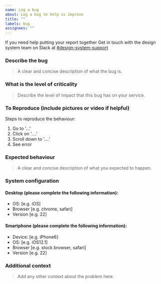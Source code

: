 ```yaml
---
name: Log a bug
about: Log a bug to help us improve
title: ""
labels: bug
assignees: ""
---
```


If you need help putting your report together
Get in touch with the design system team on Slack at [#design-system-support](https://goa-dio.slack.com/archives/C02PLLT9HQ9)

### Describe the bug

> A clear and concise description of what the bug is.

### What is the level of criticality

> Describe the level of impact that this bug has on your service.

### To Reproduce (include pictures or video if helpful)

Steps to reproduce the behaviour:

1. Go to '...'
2. Click on '....'
3. Scroll down to '....'
4. See error

### Expected behaviour

> A clear and concise description of what you expected to happen.

### System configuration

#### Desktop (please complete the following information):

- OS: [e.g. iOS]
- Browser [e.g. chrome, safari]
- Version [e.g. 22]

#### Smartphone (please complete the following information):

- Device: [e.g. iPhone6]
- OS: [e.g. iOS12.1]
- Browser [e.g. stock browser, safari]
- Version [e.g. 22]

### Additional context

> Add any other context about the problem here.
